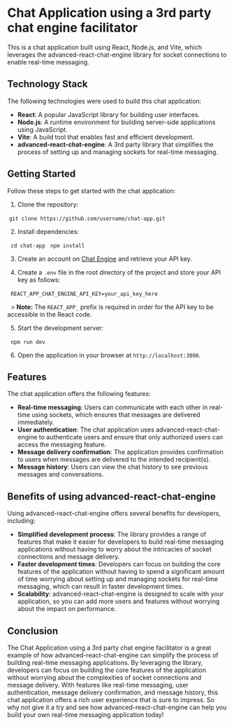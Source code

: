# Chat Application using a 3rd party chat engine facilitator

This is a chat application built using React, Node.js, and Vite, which leverages the advanced-react-chat-engine library for socket connections to enable real-time messaging.

## Technology Stack

The following technologies were used to build this chat application:

- **React**: A popular JavaScript library for building user interfaces.
- **Node.js**: A runtime environment for building server-side applications using JavaScript.
- **Vite**: A build tool that enables fast and efficient development.
- **advanced-react-chat-engine**: A 3rd party library that simplifies the process of setting up and managing sockets for real-time messaging.

## Getting Started

Follow these steps to get started with the chat application:

1. Clone the repository:

&nbsp;```git clone https://github.com/username/chat-app.git```


2. Install dependencies:

&nbsp; ``` cd chat-app ```
&nbsp; ```npm install```


3. Create an account on [Chat Engine](https://chatengine.io/) and retrieve your API key.


4. Create a `.env` file in the root directory of the project and store your API key as follows:

&nbsp; ``` REACT_APP_CHAT_ENGINE_API_KEY=your_api_key_here ```


&nbsp; > **Note:** The `REACT_APP_` prefix is required in order for the API key to be accessible in the React code.


5. Start the development server:

&nbsp; ``` npm run dev ```


6. Open the application in your browser at `http://localhost:3000`.


## Features

The chat application offers the following features:

- **Real-time messaging**: Users can communicate with each other in real-time using sockets, which ensures that messages are delivered immediately.
- **User authentication**: The chat application uses advanced-react-chat-engine to authenticate users and ensure that only authorized users can access the messaging feature.
- **Message delivery confirmation**: The application provides confirmation to users when messages are delivered to the intended recipient(s).
- **Message history**: Users can view the chat history to see previous messages and conversations.

## Benefits of using advanced-react-chat-engine

Using advanced-react-chat-engine offers several benefits for developers, including:

- **Simplified development process**: The library provides a range of features that make it easier for developers to build real-time messaging applications without having to worry about the intricacies of socket connections and message delivery.
- **Faster development times**: Developers can focus on building the core features of the application without having to spend a significant amount of time worrying about setting up and managing sockets for real-time messaging, which can result in faster development times.
- **Scalability**: advanced-react-chat-engine is designed to scale with your application, so you can add more users and features without worrying about the impact on performance.

## Conclusion

The Chat Application using a 3rd party chat engine facilitator is a great example of how advanced-react-chat-engine can simplify the process of building real-time messaging applications. By leveraging the library, developers can focus on building the core features of the application without worrying about the complexities of socket connections and message delivery. With features like real-time messaging, user authentication, message delivery confirmation, and message history, this chat application offers a rich user experience that is sure to impress. So why not give it a try and see how advanced-react-chat-engine can help you build your own real-time messaging application today!
